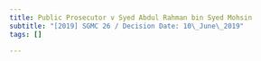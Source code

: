 ```yaml
---
title: Public Prosecutor v Syed Abdul Rahman bin Syed Mohsin
subtitle: "[2019] SGMC 26 / Decision Date: 10\_June\_2019"
tags: []

---
```

